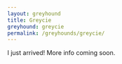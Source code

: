 ```yaml
---
layout: greyhound
title: Greycie
greyhound: greycie
permalink: /greyhounds/greycie/
---
```


I just arrived! More info coming soon.
